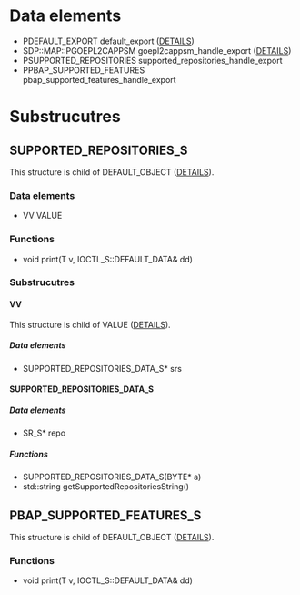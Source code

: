 # Data elements
* PDEFAULT_EXPORT default_export ([DETAILS](DEFAULT_EXPORT.md))
* SDP::MAP::PGOEPL2CAPPSM goepl2cappsm_handle_export ([DETAILS](PGOEPL2CAPPSM.md))
* PSUPPORTED_REPOSITORIES supported_repositories_handle_export
* PPBAP_SUPPORTED_FEATURES pbap_supported_features_handle_export


# Substrucutres
## SUPPORTED_REPOSITORIES_S
This structure is child of DEFAULT_OBJECT ([DETAILS](DEFAULT_OBJECT.md)).
### Data elements
* VV VALUE

### Functions
* void print(T v, IOCTL_S::DEFAULT_DATA& dd)

### Substrucutres
#### VV
This structure is child of VALUE ([DETAILS](VALUE.md)).
##### Data elements
* SUPPORTED_REPOSITORIES_DATA_S* srs

#### SUPPORTED_REPOSITORIES_DATA_S
##### Data elements
* SR_S* repo
##### Functions
* SUPPORTED_REPOSITORIES_DATA_S(BYTE* a)
* std::string getSupportedRepositoriesString()



## PBAP_SUPPORTED_FEATURES_S
This structure is child of DEFAULT_OBJECT ([DETAILS](DEFAULT_OBJECT.md)).

### Functions
* void print(T v, IOCTL_S::DEFAULT_DATA& dd)

